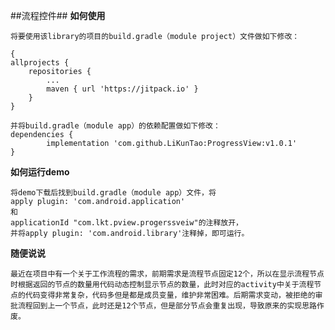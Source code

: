 ##流程控件##
**如何使用**

	将要使用该library的项目的build.gradle（module project）文件做如下修改：

	{
	allprojects {
		repositories {
			...
			maven { url 'https://jitpack.io' }
		}
	}

	并将build.gradle（module app）的依赖配置做如下修改：
	dependencies {
	        implementation 'com.github.LiKunTao:ProgressView:v1.0.1'
	}

**如何运行demo**
	
	将demo下载后找到build.gradle（module app）文件，将
	apply plugin: 'com.android.application'
	和
	applicationId "com.lkt.pview.progerssveiw"的注释放开，
	并将apply plugin: 'com.android.library'注释掉，即可运行。


**随便说说**

	最近在项目中有一个关于工作流程的需求，前期需求是流程节点固定12个，所以在显示流程节点时根据返回的节点的数量用代码动态控制显示节点的数量，此时对应的activity中关于流程节点的代码变得非常复杂，代码多但是都是成员变量，维护非常困难。后期需求变动，被拒绝的审批流程回到上一个节点，此时还是12个节点，但是部分节点会重复出现，导致原来的实现思路作废。
